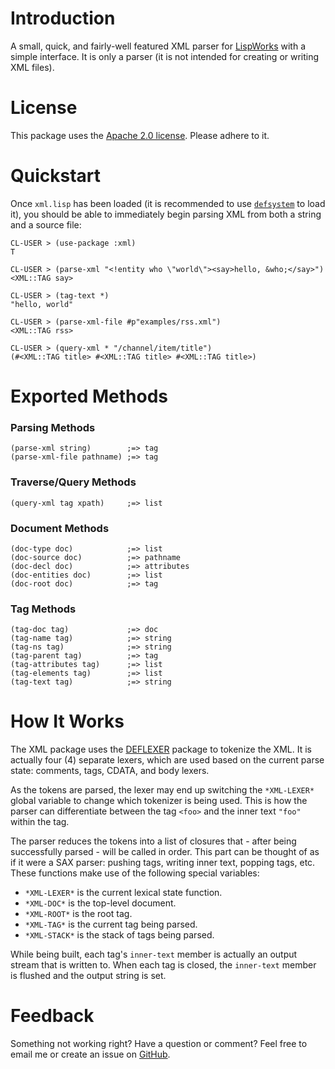 # Introduction

A small, quick, and fairly-well featured XML parser for [LispWorks](!http://www.lispworks.com) with a simple interface. It is only a parser (it is not intended for creating or writing XML files).

# License

This package uses the [Apache 2.0 license](!http://www.apache.org/licenses/LICENSE-2.0). Please adhere to it.

# Quickstart

Once `xml.lisp` has been loaded (it is recommended to use [`defsystem`](!http://www.lispworks.com/documentation/lw445/LWRM/html/lwref-273.htm) to load it), you should be able to immediately begin parsing XML from both a string and a source file:

	CL-USER > (use-package :xml)
	T

	CL-USER > (parse-xml "<!entity who \"world\"><say>hello, &who;</say>")
	<XML::TAG say>

	CL-USER > (tag-text *)
	"hello, world"

	CL-USER > (parse-xml-file #p"examples/rss.xml")
	<XML::TAG rss>

	CL-USER > (query-xml * "/channel/item/title")
	(#<XML::TAG title> #<XML::TAG title> #<XML::TAG title>)

# Exported Methods

### Parsing Methods
	(parse-xml string)        ;=> tag
	(parse-xml-file pathname) ;=> tag

### Traverse/Query Methods

	(query-xml tag xpath)     ;=> list

### Document Methods

	(doc-type doc)            ;=> list
	(doc-source doc)          ;=> pathname
	(doc-decl doc)            ;=> attributes
	(doc-entities doc)        ;=> list
	(doc-root doc)            ;=> tag

### Tag Methods

	(tag-doc tag)             ;=> doc
	(tag-name tag)            ;=> string
	(tag-ns tag)              ;=> string
	(tag-parent tag)          ;=> tag
	(tag-attributes tag)      ;=> list
	(tag-elements tag)        ;=> list
	(tag-text tag)            ;=> string

# How It Works

The XML package uses the [DEFLEXER](!http://github.com/massung/lexer) package to tokenize the XML. It is actually four (4) separate lexers, which are used based on the current parse state: comments, tags, CDATA, and body lexers.

As the tokens are parsed, the lexer may end up switching the `*XML-LEXER*` global variable to change which tokenizer is being used. This is how the parser can differentiate between the tag `<foo>` and the inner text `"foo"` within the tag.

The parser reduces the tokens into a list of closures that - after being successfully parsed - will be called in order. This part can be thought of as if it were a SAX parser: pushing tags, writing inner text, popping tags, etc. These functions make use of the following special variables:

* `*XML-LEXER*` is the current lexical state function.
* `*XML-DOC*` is the top-level document.
* `*XML-ROOT*` is the root tag.
* `*XML-TAG*` is the current tag being parsed.
* `*XML-STACK*` is the stack of tags being parsed.

While being built, each tag's `inner-text` member is actually an output stream that is written to. When each tag is closed, the `inner-text` member is flushed and the output string is set.

# Feedback

Something not working right? Have a question or comment? Feel free to email me or create an issue on [GitHub](!http://github.com/massung/xml).
